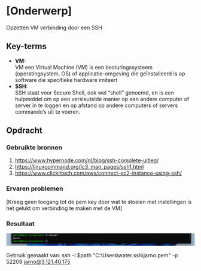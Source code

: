 # [Onderwerp]
Opzetten VM verbinding door een SSH
## Key-terms
* __VM:__  
VM een Virtual Machine (VM) is een besturingssysteem (operatingsystem, OS) of applicatie-omgeving die geïnstalleerd is op software die specifieke hardware imiteert
* __SSH:__   
SSH staat voor Secure Shell, ook wel “shell” genoemd, en is een hulpmiddel om op een versleutelde manier op een andere computer of server in te loggen en op afstand op andere computers of servers commando’s uit te voeren. 

## Opdracht
### Gebruikte bronnen
1. https://www.hypernode.com/nl/blog/ssh-complete-uitleg/
2. https://linuxcommand.org/lc3_man_pages/ssh1.html
3. https://www.clickittech.com/aws/connect-ec2-instance-using-ssh/

### Ervaren problemen
[Kreeg geen toegang tot de pem key door wat te stoeien  met instellingen is het gelukt om verbinding te maken met de VM]

### Resultaat
![Inloggen](../00_includes/inloggen.png) 

Gebruik gemaakt van:
ssh -i $path "C:\Users\water\.ssh\jarno.pem" -p 52209 jarno@3.121.40.175
